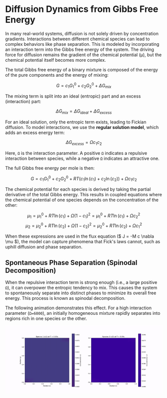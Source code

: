# Diffusion Dynamics from Gibbs Free Energy

In many real-world systems, diffusion is not solely driven by concentration gradients. Interactions between different chemical species can lead to complex behaviors like phase separation. This is modeled by incorporating an interaction term into the Gibbs free energy of the system. The driving force for diffusion remains the gradient of the chemical potential (μ), but the chemical potential itself becomes more complex.

The total Gibbs free energy of a binary mixture is composed of the energy of the pure components and the energy of mixing:

$$ G = c_1 G_1^0 + c_2 G_2^0 + \Delta G_{mix} $$

The mixing term is split into an ideal (entropic) part and an excess (interaction) part:

$$ \Delta G_{mix} = \Delta G_{ideal} + \Delta G_{excess} $$

For an ideal solution, only the entropic term exists, leading to Fickian diffusion. To model interactions, we use the **regular solution model**, which adds an excess energy term:

$$ \Delta G_{excess} = \Omega c_1 c_2 $$

Here, `Ω` is the interaction parameter. A positive `Ω` indicates a repulsive interaction between species, while a negative `Ω` indicates an attractive one.

The full Gibbs free energy per mole is then:

$$ G = c_1 G_1^0 + c_2 G_2^0 + RT(c_1 \ln(c_1) + c_2 \ln(c_2)) + \Omega c_1 c_2 $$

The chemical potential for each species is derived by taking the partial derivative of the total Gibbs energy. This results in coupled equations where the chemical potential of one species depends on the concentration of the other:

$$ \mu_1 = \mu_1^0 + RT \ln(c_1) + \Omega(1-c_1)^2 = \mu_1^0 + RT \ln(c_1) + \Omega c_2^2 $$
$$ \mu_2 = \mu_2^0 + RT \ln(c_2) + \Omega(1-c_2)^2 = \mu_2^0 + RT \ln(c_2) + \Omega c_1^2 $$

When these expressions are used in the flux equation ($ J = -M c \nabla \mu $), the model can capture phenomena that Fick's laws cannot, such as uphill diffusion and phase separation.

## Spontaneous Phase Separation (Spinodal Decomposition)

When the repulsive interaction term is strong enough (i.e., a large positive `Ω`), it can overpower the entropic tendency to mix. This causes the system to spontaneously separate into distinct phases to minimize its overall free energy. This process is known as spinodal decomposition.

The following animation demonstrates this effect. For a high interaction parameter (`Ω=6000`), an initially homogeneous mixture rapidly separates into regions rich in one species or the other.

![Spontaneous Phase Separation](../../assets/spontaneous_phase_separation_Omega6000.gif)